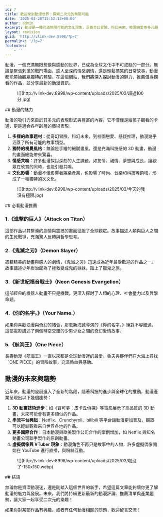 ```yaml
---
id: 7
title: 歡迎來到動漫世界：探索二次元的無限可能
date: '2025-03-28T15:52:13+08:00'
author: admin
excerpt: 動漫是一種充滿無限可能的文化現象，涵蓋奇幻冒險、科幻未來、校園戀愛等多元題材，並透過獨特的視覺風格與情感共鳴吸引全球觀眾。
layout: revision
guid: 'http://vlink-dev:8998/?p=7'
permalink: '/?p=7'
footnotes:
    - ''
---
```


動漫，一個充滿無限想像與感動的世界，已成為全球文化中不可或缺的一部分。無論是緊張刺激的戰鬥場面、感人至深的情感劇情，還是輕鬆搞笑的日常故事，動漫都能帶給觀眾獨特的體驗。在這個網站，我們將深入探討動漫的魅力，推薦值得觀看的作品，並分享最新的動漫資訊。

<figure class="wp-block-image aligncenter size-full">![](http://vlink-dev:8998/wp-content/uploads/2025/03/超過100分.jpg)</figure>## 動漫的魅力

動漫的吸引力來自於其多元的表現形式與豐富的內容。它不僅僅是給孩子觀看的卡通，更是適合各年齡層的藝術表現。

1. **多樣的故事題材**：從奇幻冒險、科幻未來，到校園戀愛、懸疑推理，動漫幾乎涵蓋了所有可能的故事類型。
2. **獨特的視覺風格**：無論是手繪的細膩畫風，還是充滿科技感的 3D 動畫，動漫的畫面總能帶來驚喜。
3. **情感共鳴**：許多動漫探討深刻的人生課題，如友情、親情、夢想與成長，讓觀眾在欣賞的同時，也能引發共鳴。
4. **文化影響**：動漫不僅影響著娛樂產業，也影響了時尚、音樂和科技等領域，形成了一種獨特的次文化。

<figure class="wp-block-image aligncenter size-full">![](http://vlink-dev:8998/wp-content/uploads/2025/03/今天的我沒有極限.jpg)</figure>## 必看動漫推薦

### **1.《進擊的巨人》（Attack on Titan）**

這部作品以其緊湊的劇情與震撼的畫面征服了全球觀眾。故事描述人類與巨人之間的生死戰爭，充滿驚人反轉與哲學思考。

### **2.《鬼滅之刃》（Demon Slayer）**

憑藉精美的動畫與感人的劇情，《鬼滅之刃》迅速成為近年最受歡迎的作品之一。故事講述少年炭治郎為了拯救變成鬼的妹妹，踏上了獵鬼之旅。

### **3.《新世紀福音戰士》（Neon Genesis Evangelion）**

這部經典的機器人動畫不只是機戰，更深入探討了人類的心理、社會壓力以及哲學命題。

### **4.《你的名字。》（Your Name.）**

如果你喜歡浪漫與奇幻的結合，那麼新海誠導演的《你的名字。》絕對不容錯過。這部電影講述了兩個時空交錯的少男少女之間的奇幻愛情故事。

### **5.《航海王》（One Piece）**

長壽動漫《航海王》一直以來都是全球動漫迷的最愛。魯夫與夥伴們在大海上尋找「ONE PIECE」的冒險故事，充滿熱血與感動。

## 動漫的未來與趨勢

近年來，動漫的發展進入了全新的階段，隨著科技的進步與全球化的推動，動漫產業呈現出以下幾個趨勢：

1. **3D 動畫技術進步**：如《寶可夢：皮卡丘偵探》等電影展示了高品質的 3D 動畫，未來可能會有更多類似的作品。
2. **串流平台興起**：Netflix、Crunchyroll、bilibili 等平台讓動漫更加普及，觀眾可以輕鬆觀看來自世界各地的作品。
3. **更多國際合作**：日本動漫與歐美製作公司合作的案例增加，如 Netflix 與知名動畫公司聯手製作的原創動畫。
4. **虛擬偶像與 VTuber 現象**：動漫角色不再只是故事中的人物，許多虛擬偶像開始在 YouTube 進行直播，與粉絲互動。

<figure class="wp-block-image aligncenter size-thumbnail">![](http://vlink-dev:8998/wp-content/uploads/2025/03/啪沒了-150x150.webp)</figure>## 結語

無論你是資深動漫迷，還是剛踏入這個世界的新手，希望這篇文章能夠讓你更了解動漫的魅力與發展。未來，我們將持續更新最新的動漫評論、推薦清單與產業趨勢，讓大家一起享受二次元的樂趣！

如果你對某部作品有興趣，或者有任何動漫相關的問題，歡迎留言交流！